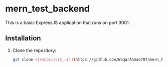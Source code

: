 # mern_test_backend

This is a basic ExpressJS application that runs on port 3001.

## Installation

1. Clone the repository:

   ```bash
   git clone <[repository_url](https://github.com/WaqarAhmad707/mern_test_backend.git)https://github.com/WaqarAhmad707/mern_test_backend.git>
